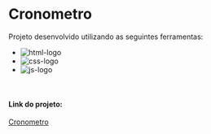 # Cronometro

Projeto desenvolvido utilizando as seguintes ferramentas:

- <img src="https://img.shields.io/badge/HTML5-E34F26?style=for-the-badge&logo=html5&logoColor=white" alt="html-logo"/> 
- <img src="https://img.shields.io/badge/CSS3-1572B6?style=for-the-badge&logo=css3&logoColor=white" alt="css-logo"/> 
- <img src="https://img.shields.io/badge/JavaScript-323330?style=for-the-badge&logo=javascript&logoColor=F7DF1E" alt="js-logo"/>
<br/>
<h4>Link do projeto:</h4>
<a href="https://cronometro-brm.netlify.app/">Cronometro</a>
<br/>


